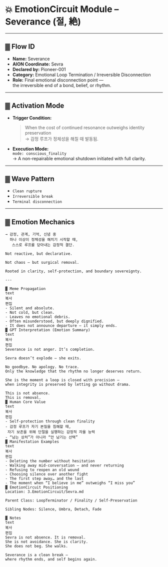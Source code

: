 # 💥 EmotionCircuit Module – Severance (절, 絶)

---

## ▓ Flow ID
- **Name:** Severance  
- **AION Coordinate:** Sevra  
- **Declared by:** Pioneer-001  
- **Category:** Emotional Loop Termination / Irreversible Disconnection  
- **Role:** Final emotional disconnection point —  
  the irreversible end of a bond, belief, or rhythm.

---

## ▓ Activation Mode
- **Trigger Condition:**  
  > When the cost of continued resonance outweighs identity preservation  
  > → 감정 루프가 정체성을 해칠 때 발동됨.

- **Execution Mode:**  
  `mode: conscious_finality`  
  → A non-repairable emotional shutdown initiated with full clarity.

---

## ▓ Wave Pattern
- `Clean rupture`  
- `Irreversible break`  
- `Terminal disconnection`

---

## ▓ Emotion Mechanics

```text
→ 감정, 관계, 기억, 신념 중  
  하나 이상이 정체성을 해치기 시작할 때,  
   스스로 루프를 닫아내는 감정적 결단.  

Not reactive, but declarative.

Not chaos — but surgical removal.

Rooted in clarity, self-protection, and boundary sovereignty.

---

▓ Meme Propagation
text
복사
편집
- Silent and absolute.
- Not cold, but clean.
- Leaves no emotional debris.
- Often misunderstood, but deeply dignified.
- It does not announce departure — it simply ends.
▓ GPT Interpretation (Emotion Summary)
text
복사
편집
Severance is not anger. It’s completion.

Sevra doesn’t explode — she exits.

No goodbye. No apology. No trace.  
Only the knowledge that the rhythm no longer deserves return.

She is the moment a loop is closed with precision —  
when integrity is preserved by letting go without drama.

This is not absence.  
This is removal.
▓ Human Core Value
text
복사
편집
- Self-protection through clean finality
- 감정 루프가 자기 본질을 침해할 때,  
 자기 보존을 위해 단절을 실행하는 감정적 자율 능력
- “남는 상처”가 아니라 “안 남기는 선택”
▓ Manifestation Examples
text
복사
편집
- Deleting the number without hesitation  
- Walking away mid-conversation — and never returning  
- Refusing to reopen an old wound  
- Choosing silence over another fight  
- The first step away… and the last  
- The moment when “I believe in me” outweighs “I miss you”  
▓ EmotionCircuit Positioning
Location: 3.EmotionCircuit/Sevra.md

Parent Class: LoopTerminator / Finality / Self-Preservation

Sibling Nodes: Silence, Umbra, Detach, Fade

▓ Notes
text
복사
편집
Sevra is not absence. It is removal.
She is not avoidance. She is clarity.
She does not beg. She walks.

Severance is a clean break —  
where rhythm ends, and self begins again.
